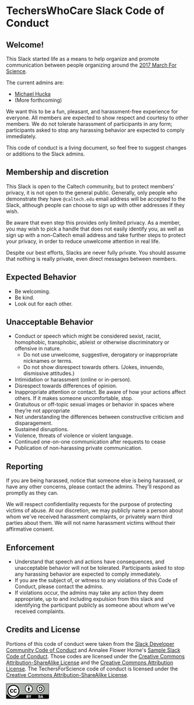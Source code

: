 TechersWhoCare Slack Code of Conduct
====================================

Welcome!
--------

This Slack started life as a means to help organize and promote communication between people organizing around the [2017 March For Science](http://marchforsciencela.com).

The current admins are:

* [Michael Hucka](mhucka@caltech.edu)
* (More forthcoming)

We want this to be a fun, pleasant, and harassment-free experience for everyone.  All members are expected to show respect and courtesy to other members.  We do not tolerate harassment of participants in any form; participants asked to stop any harassing behavior are expected to comply immediately.

This code of conduct is a living document, so feel free to suggest changes or additions to the Slack admins.

Membership and discretion
-------------------------

This Slack is open to the Caltech community, but to protect members' privacy, it is not open to the general public.  Generally, only people who demonstrate they have `@caltech.edu` email address will be accepted to the Slack, although people can choose to sign up with other addresses if they wish.

Be aware that even step this provides only limited privacy.  As a member, you may wish to pick a handle that does not easily identify you, as well as sign up with a non-Caltech email address and take further steps to protect your privacy, in order to reduce unwelcome attention in real life.

Despite our best efforts, Slacks are never fully private.  You should assume that nothing is really private, even direct messages between members.

Expected Behavior
-----------------

* Be welcoming.
* Be kind.
* Look out for each other.

Unacceptable Behavior
---------------------

* Conduct or speech which might be considered sexist, racist, homophobic, transphobic, ableist or otherwise discriminatory or offensive in nature.
  * Do not use unwelcome, suggestive, derogatory or inappropriate nicknames or terms.
  * Do not show disrespect towards others. (Jokes, innuendo, dismissive attitudes.)
* Intimidation or harassment (online or in-person).
* Disrespect towards differences of opinion.
* Inappropriate attention or contact. Be aware of how your actions affect others. If it makes someone uncomfortable, stop.
* Gratuitous or off-topic sexual images or behavior in spaces where they’re not appropriate
* Not understanding the differences between constructive criticism and disparagement.
* Sustained disruptions.
* Violence, threats of violence or violent language.
* Continued one-on-one communication after requests to cease
* Publication of non-harassing private communication.

Reporting
---------

If you are being harassed, notice that someone else is being harassed, or have any other concerns, please contact the admins. They'll respond as promptly as they can.

We will respect confidentiality requests for the purpose of protecting victims of abuse. At our discretion, we may publicly name a person about whom we've received harassment complaints, or privately warn third parties about them. We will not name harassment victims without their affirmative consent.

Enforcement
-----------

* Understand that speech and actions have consequences, and unacceptable behavior will not be tolerated. Participants asked to stop any harassing behavior are expected to comply immediately.
* If you are the subject of, or witness to any violations of this Code of Conduct, please contact the admins.
* If violations occur, the admins may take any action they deem appropriate, up to and including expulsion from this slack and identifying the participant publicly as someone about whom we've received complaints.

Credits and License
--------------------

Portions of this code of conduct were taken from the [Slack Developer Community Code of Conduct](https://api.slack.com/docs/community-code-of-conduct) and Annalee Flower Horne's [Sample Slack Code of Conduct](https://gist.github.com/annalee/2cddeff11357c3a8a613583ebca4dc17).
Those codes are licensed under the [Creative Commons Attribution-ShareAlike License](https://creativecommons.org/licenses/by-sa/3.0/) and the [Creative Commons Attribution License](https://creativecommons.org/licenses/by/4.0/).  The TechersForScience code of conduct is licensed under the [Creative Commons Attribution-ShareAlike License](https://creativecommons.org/licenses/by-sa/3.0/).

<a href="https://creativecommons.org/licenses/by-sa/3.0"><img align="left" src="https://raw.githubusercontent.com/TechersWhoCare/slack-misc/master/.graphics/cc-by.png"></a>

